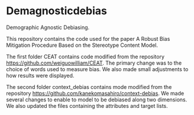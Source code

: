 # Demagnosticdebias

Demographic Agnostic Debiasing. 

This repository contains the code used for the paper A Robust Bias Mitigation Procedure Based on the Stereotype Content Model.

The first folder CEAT contains code modified from the repository https://github.com/weiguowilliam/CEAT. The primary change was to the choice of words used to measure bias. We also made small adjustments to how results were displayed.

The second folder context_debias contains mode modified from the repository https://github.com/kanekomasahiro/context-debias. We made several changes to enable to model to be debiased along two dimensions. We also updated the files containing the attributes and target lists. 

